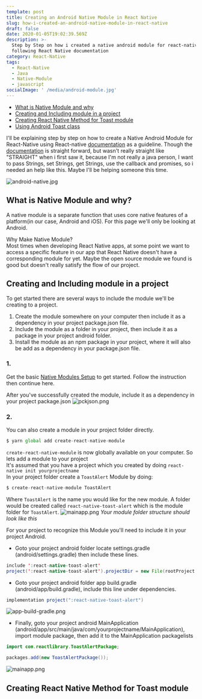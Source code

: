 ```yaml
---
template: post
title: Creating an Android Native Module in React Native
slug: how-i-created-an-android-native-module-in-react-native
draft: false
date: 2020-01-05T19:02:39.569Z
description: >-
  Step by Step on how i created a native android module for react-native,
  following React Native documentation
category: React-Native
tags:
  - React-Native
  - Java
  - Native-Module
  - javascript
socialImage: ' /media/android-module.jpg'
---
```


- [What is Native Module and why](#what-is-native-module-and-why)
- [Creating and Including module in a project](#creating-and-including-module-in-a-project)
- [Creating React Native Method for Toast module](#creating-react-native-method-for-toast-module)
- [Using Android Toast class](#chasing-perfection)

I'll be explaining step by step on how to create a Native Android Module for React-Native using React-native [documentation](https://facebook.github.io/react-native/docs/native-modules-android) as a guideline. Though the [documentation](https://facebook.github.io/react-native/docs/native-modules-android) is straight forward, but wasn't really straight like "STRAIGHT" when i first saw it, because I'm not really a java person, I want to pass Strings, set Strings, get Strings, use the callback and promises, so i needed an help like this. Maybe I'll be helping someone this time.

![android-native.jpg](/media/android-module.jpg)

## What is Native Module and why?

A native module is a separate function that uses core native features of a platform(in our case, Android and iOS). For this page we'll only be looking at Android.

Why Make Native Module?<br />
Most times when developing React Native apps, at some point we want to access a specific feature in our app that React Native doesn't have a corresponding module for yet. Maybe the open source module we found is good but doesn't really satisfy the flow of our project.

## Creating and Including module in a project

To get started there are several ways to include the module we'll be creating to a project.<br />
1. Create the module somewhere on your computer then include it as a dependency in your project package.json file.
2. Include the module as a folder in your project, then include it as a package in your project android folder.
3. Install the module as an npm package in your project, where it will also be add as a dependency in your package.json file.
### 1.

Get the basic [Native Modules Setup]('https://facebook.github.io/react-native/docs/native-modules-setup') to get started. Follow the instruction then continue here.

After you've successfully created the module, include it as a dependency in your project package.json
![pckjson.png](/media/pckjson.png)
### 2.
You can also create a module in your project folder directly.
```js
$ yarn global add create-react-native-module
```
`create-react-native-module` is now globally available on your computer.
So lets add a module to your project<br />
It's assumed that you have a project which you created by doing `react-native init yourprojectname`<br/>
In your project folder create a `ToastAlert` Module by doing:
```js
$ create-react-native-module ToastAlert
```
Where `ToastAlert` is the name you would like for the new module. A folder would be created called `react-native-toast-alert` which is the module folder for `ToastAlert`.
![mainapp.png](/media/mainapp.png)
*Your module folder structure should look like this*

For your project to recognize this Module you'll need to include it in your project Android.
- Goto your project android folder locate settings.gradle (android/settings.gradle) then include these lines.
```java
include ':react-native-toast-alert'
project(':react-native-toast-alert').projectDir = new File(rootProject.projectDir, '../react-native-toast-alert/android')
```
- Goto your project android folder app build.gradle (android/app/build.gradle), include this line under dependencies.
```java
implementation project(":react-native-toast-alert")
```
![app-build-gradle.png](/media/app-build-gradle.png)
- Finally, goto your project android MainApplication (android/app/src/main/java/com/yourprojectname/MainApplication), import module package, then add it to the MainApplication packagelists
```java
import com.reactlibrary.ToastAlertPackage;
```
```java
packages.add(new ToastAlertPackage());
```
![mainapp.png](/media/mainapp.png)


## Creating React Native Method for Toast module

